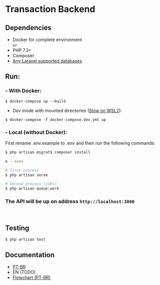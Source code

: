 # Transaction Backend
## Dependencies
- Docker for complete environment\
`or`
- PHP 7.3+
- Composer
- [Any Laravel supported databases](https://laravel.com/docs/8.x/database#introduction)
## Run:
### - With Docker:
```
$ docker-compose up --build
```
- Dev mode with mounted directories ([Slow on WSL2](https://github.com/microsoft/WSL/issues/4197#issuecomment-604592340)):
```
$ docker-compose -f docker-compose.dev.yml up
```

### - Local (without Docker):
First rename .env.example to .env and then run the following commands:
```bash
$ php artisan migrat$ composer install

e --seed

# first process
$ php artisan serve

# Second process (jobs)
$ php artisan queue:work
```

### **The API will be up on address `http://localhost:3000`**
<br>

## Testing
```
$ php artisan test
```

## Documentation
* [PT-BR](./docs/Documentation-pt_BR.pdf)
* EN (TODO)
* [Flowchart (PT-BR)](./docs/fluxograma.png)